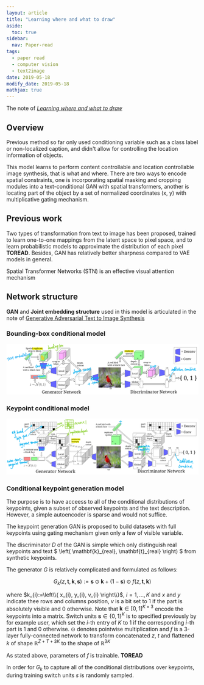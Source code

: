 ```yaml
---
layout: article
title: "Learning where and what to draw"
aside:
  toc: true
sidebar:
  nav: Paper-read
tags:
  - paper read
  - computer vision
  - text2image
date: 2019-05-18
modify_date: 2019-05-18
mathjax: true
---
```


The note of [*Learning where and what to draw*](https://arxiv.org/abs/1610.02454)
<!--more-->

## Overview

Previous method so far only used conditioning variable such as a class label or non-localized caption, and didn't allow for controlling the location information of objects.

This model learns to perform content controllable and location controllable image synthesis, that is what and where. There are two ways to encode spatial constraints, one is incorporating spatial masking and cropping modules into a text-conditional GAN with spatial transformers, another is locating part of the object by a set of normalized coordinates (x, y) with multiplicative gating mechanism.


## Previous work

Two types of transformation from text to image has been proposed, trained to learn one-to-one mappings from the latent space to pixel space, and to learn probabilistic models to approximate the distribution of each pixel **TOREAD**. Besides, GAN has relatively better sharpness compared to VAE models in general.

Spatial Transformer Networks (STN) is an effective visual attention mechanism

## Network structure

**GAN** and **Joint embedding structure** used in this model is articulated in the note of [Generative Adversarial Text to Image Synthesis](/posts/2019/05/text_to_image_1/)


### Bounding-box conditional model

![bounding-box model](/assets/images/2019/05/text_to_image_2/bounding-box-model.png)

### Keypoint conditional model

![keypoint model](/assets/images/2019/05/text_to_image_2/keypoint-model.png)

### Conditional keypoint generation model

The purpose is to have acceess to all of the conditional distributions of keypoints, given a subset of observed keypoints and the text description. However, a simple autoencoder is sparse and would not suffice.

The keypoint generation GAN is proposed to build datasets with full keypoints using gating mechanism given only a few of visible variable. 

The discriminator $D$ of the GAN is simple which only distinguish real keypoints and text $ \left( \mathbf{k}\_{real}, \mathbf{t}\_{real} \right) $  from synthetic keypoints.

The generator $G$ is relatively complicated and formulated as follows:

$$
G_{k}(z, \mathbf{t}, \mathbf{k}, \mathbf{s}) :=\mathbf{s} \odot \mathbf{k}+(1-\mathbf{s}) \odot f(z, \mathbf{t}, \mathbf{k})
$$

where $k_{i}:=\left\\{ x_{i}, y_{i}, v_{i} \right\\}$, $i = 1,...,K$ and $x$ and $y$ indicate thee rows and columns position, $v$ is a bit set to 1 if the part is absolutely visible and 0 otherwise. Note that $\mathbf{k} \in[0,1]^{K \times 3}$ encode the keypoints into a matrix. Switch units $\mathbf{s} \in\{0,1\}^{K}$ is to specified previously by for example user, which set the $i$-th entry of $K$ to 1 if the corresponding $i$-th part is 1 and 0 otherwise. $\odot$ denotes pointwise multiplication and $f$ is a 3-layer fully-connected network to transform concatenated $z$, $t$ and flattened $k$ of shape $\mathbb{R}^{Z+T+3 K}$ to the shape of $\mathbb{R}^{3 K}$ 

As stated above, parameters of $f$ is trainable. **TOREAD**

In order for $G_{k}$ to capture all of the conditional distributions over keypoints, during training switch units $s$ is randomly sampled.

